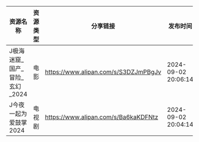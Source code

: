 | 资源名称                | 资源类型 | 分享链接                                 | 发布时间                |
| ------------------- | ---- | ------------------------------------ | ------------------- |
| J极海迷窟_国产_冒险_玄幻_2024 | 电影   | https://www.alipan.com/s/S3DZJmPBgJv | 2024-09-02 20:06:14 |
| J今夜一起为爱鼓掌2024       | 电视剧  | https://www.alipan.com/s/Ba6kaKDFNtz | 2024-09-02 20:04:14 |
